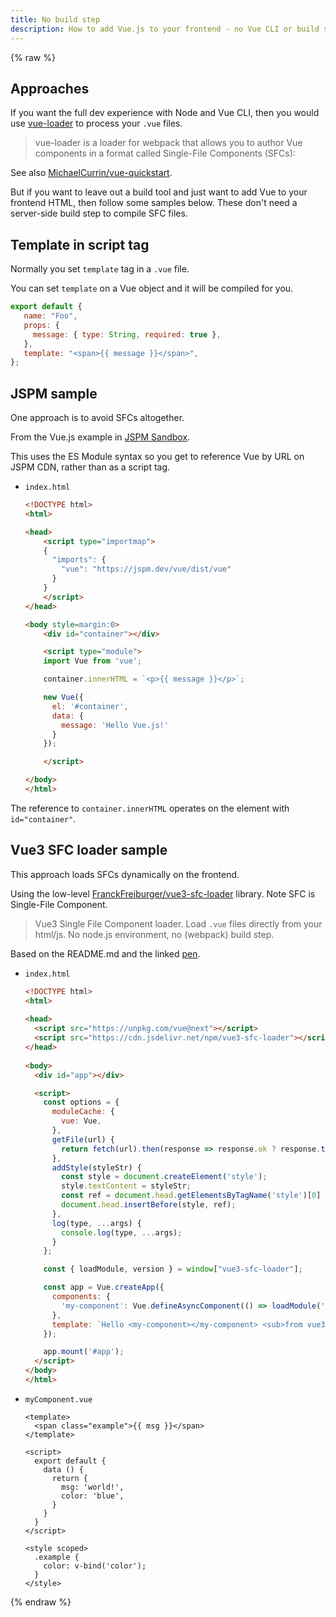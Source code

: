 ```yaml
---
title: No build step
description: How to add Vue.js to your frontend - no Vue CLI or build step needed
---
```


{% raw %}


## Approaches

If you want the full dev experience with Node and Vue CLI, then you would use [vue-loader](https://vue-loader.vuejs.org/) to process your `.vue` files. 

> vue-loader is a loader for webpack that allows you to author Vue components in a format called Single-File Components (SFCs):

See also [MichaelCurrin/vue-quickstart](https://github.com/MichaelCurrin/vue-quickstart).

But if you want to leave out a build tool and just want to add Vue to your frontend HTML, then follow some samples below. These don't need a server-side build step to compile SFC files.


## Template in script tag

Normally you set `template` tag in a `.vue` file.

You can set `template` on a Vue object and it will be compiled for you.

```javascript
export default {
   name: "Foo",
   props: {
     message: { type: String, required: true },
   },
   template: "<span>{{ message }}</span>",
};
```


## JSPM sample

One approach is to avoid SFCs altogether.

From the Vue.js example in [JSPM Sandbox](https://jspm.org/sandbox).

This uses the ES Module syntax so you get to reference Vue by URL on JSPM CDN, rather than as a script tag.

- `index.html`
    ```html
    <!DOCTYPE html>
    <html>
    
    <head>
        <script type="importmap">
        {
          "imports": {
            "vue": "https://jspm.dev/vue/dist/vue"
          }
        }
        </script>
    </head>

    <body style=margin:0>
        <div id="container"></div>

        <script type="module">
        import Vue from 'vue';

        container.innerHTML = `<p>{{ message }}</p>`;

        new Vue({
          el: '#container',
          data: {
            message: 'Hello Vue.js!'
          }
        });

        </script>

    </body>
    </html>
    ```

The reference to `container.innerHTML` operates on the element with `id="container"`.


## Vue3 SFC loader sample

This approach loads SFCs dynamically on the frontend.

Using the low-level [FranckFreiburger/vue3-sfc-loader](https://github.com/FranckFreiburger/vue3-sfc-loader) library. Note SFC is Single-File Component.

>  Vue3 Single File Component loader. Load `.vue` files directly from your html/js. No node.js environment, no (webpack) build step. 

Based on the README.md and the linked [pen](https://codepen.io/franckfreiburger/project/editor/AqPyBr).

- `index.html`
    ```html
    <!DOCTYPE html>
    <html>
        
    <head>
      <script src="https://unpkg.com/vue@next"></script>
      <script src="https://cdn.jsdelivr.net/npm/vue3-sfc-loader"></script>
    </head>
        
    <body>
      <div id="app"></div>

      <script>
        const options = {
          moduleCache: {
            vue: Vue,
          },
          getFile(url) {
            return fetch(url).then(response => response.ok ? response.text() : Promise.reject(response));
          },
          addStyle(styleStr) {
            const style = document.createElement('style');
            style.textContent = styleStr;
            const ref = document.head.getElementsByTagName('style')[0] || null;
            document.head.insertBefore(style, ref);
          },
          log(type, ...args) {
            console.log(type, ...args);
          }
        };

        const { loadModule, version } = window["vue3-sfc-loader"];

        const app = Vue.createApp({
          components: {
            'my-component': Vue.defineAsyncComponent(() => loadModule('./myComponent.vue', options)),
          },
          template: `Hello <my-component></my-component> <sub>from vue3-sfc-loader v${ version }</sub>`
        });

        app.mount('#app');
      </script>
    </body>
    </html>
    ```
- `myComponent.vue`
    ```vue
    <template>
      <span class="example">{{ msg }}</span>
    </template>
    
    <script>
      export default {
        data () {
          return {
            msg: 'world!',
            color: 'blue',
          }
        }
      }
    </script>

    <style scoped>
      .example {
        color: v-bind('color');
      }
    </style>
    ```

{% endraw %}
